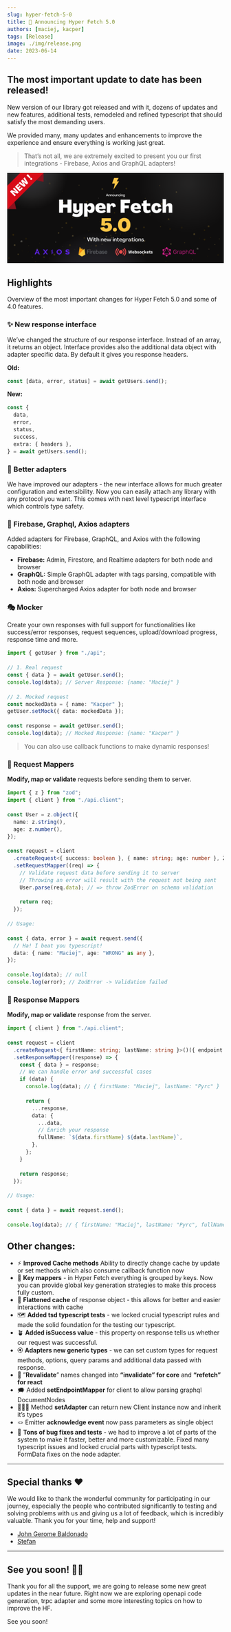 ```yaml
---
slug: hyper-fetch-5-0
title: 🎉 Announcing Hyper Fetch 5.0
authors: [maciej, kacper]
tags: [Release]
image: ./img/release.png
date: 2023-06-14
---
```


## The most important update to date has been released!

New version of our library got released and with it, dozens of updates and new features, additional tests, remodeled and
refined typescript that should satisfy the most demanding users.

We provided many, many updates and enhancements to improve the experience and ensure everything is working just great.

> That’s not all, we are extremely excited to present you our first integrations - Firebase, Axios and GraphQL adapters!

![Hyper Fetch 5.0](./img/release.png)

<!--truncate-->

## Highlights

Overview of the most important changes for Hyper Fetch 5.0 and some of 4.0 features.

### ✨ New response interface

We’ve changed the structure of our response interface. Instead of an array, it returns an object. Interface provides
also the additional data object with adapter specific data. By default it gives you response headers.

**Old:**

```ts
const [data, error, status] = await getUsers.send();
```

**New:**

```ts
const {
  data,
  error,
  status,
  success,
  extra: { headers },
} = await getUsers.send();
```

### 🔮 Better adapters

We have improved our adapters - the new interface allows for much greater configuration and extensibility. Now you can
easily attach any library with any protocol you want. This comes with next level typescript interface which controls
type safety.

### 🎯 Firebase, Graphql, Axios adapters

Added adapters for Firebase, GraphQL, and Axios with the following capabilities:

- **Firebase:** Admin, Firestore, and Realtime adapters for both node and browser
- **GraphQL:** Simple GraphQL adapter with tags parsing, compatible with both node and browser
- **Axios:** Supercharged Axios adapter for both node and browser

### 🎭 Mocker

Create your own responses with full support for functionalities like success/error responses, request sequences,
upload/download progress, response time and more.

```ts
import { getUser } from "./api";

// 1. Real request
const { data } = await getUser.send();
console.log(data); // Server Response: {name: "Maciej" }

// 2. Mocked request
const mockedData = { name: "Kacper" };
getUser.setMock({ data: mockedData });

const response = await getUser.send();
console.log(data); // Mocked Response: {name: "Kacper" }
```

> You can also use callback functions to make dynamic responses!

### 💎 Request Mappers

**Modify, map or validate** requests before sending them to server.

```ts
import { z } from "zod";
import { client } from "./api.client";

const User = z.object({
  name: z.string(),
  age: z.number(),
});

const request = client
  .createRequest<{ success: boolean }, { name: string; age: number }, ZodError>()({ endpoint: "/user", method: "POST" })
  .setRequestMapper((req) => {
    // Validate request data before sending it to server
    // Throwing an error will result with the request not being sent
    User.parse(req.data); // => throw ZodError on schema validation

    return req;
  });

// Usage:

const { data, error } = await request.send({
  // Ha! I beat you typescript!
  data: { name: "Maciej", age: "WRONG" as any },
});

console.log(data); // null
console.log(error); // ZodError -> Validation failed
```

### 🚀 Response Mappers

**Modify, map or validate** response from the server.

```ts
import { client } from "./api.client";

const request = client
  .createRequest<{ firstName: string; lastName: string }>()({ endpoint: "/user", method: "POST" })
  .setResponseMapper((response) => {
    const { data } = response;
    // We can handle error and successful cases
    if (data) {
      console.log(data); // { firstName: "Maciej", lastName: "Pyrc" }

      return {
        ...response,
        data: {
          ...data,
          // Enrich your response
          fullName: `${data.firstName} ${data.lastName}`,
        },
      };
    }

    return response;
  });

// Usage:

const { data } = await request.send();

console.log(data); // { firstName: "Maciej", lastName: "Pyrc", fullName: "Maciej Pyrc" }
```

## Other changes:

- ⚡︎ **Improved Cache methods** Ability to directly change cache by update or set methods which also consume callback
  function now
- 📡 **Key mappers** - in Hyper Fetch everything is grouped by keys. Now you can provide global key generation
  strategies to make this process fully custom.
- 🎡 **Flattened cache** of response object - this allows for better and easier interactions with cache
- 🗺️ **Added tsd typescript tests** - we locked crucial typescript rules and made the solid foundation for the testing
  our typescript.
- 🪴 **Added isSuccess value** - this property on response tells us whether our request was successful.
- 🏵️ **Adapters new generic types** - we can set custom types for request methods, options, query params and additional
  data passed with response.
- 👾 ”**Revalidate**” names changed into **“invalidate” for core** and **“refetch” for react**
- 🗯️ Added **setEndpointMapper** for client to allow parsing graphql DocumentNodes
- 🏋🏻‍♂️ Method **setAdapter** can return new Client instance now and inherit it’s types
- 🪢 Emitter **acknowledge event** now pass parameters as single object
- 🐛 **Tons of bug fixes and tests** - we had to improve a lot of parts of the system to make it faster, better and more
  customizable. Fixed many typescript issues and locked crucial parts with typescript tests. FormData fixes on the node
  adapter.

---

## Special thanks ❤️

We would like to thank the wonderful community for participating in our journey, especially the people who contributed
significantly to testing and solving problems with us and giving us a lot of feedback, which is incredibly valuable.
Thank you for your time, help and support!

- [John Gerome Baldonado](https://github.com/johngerome)
- [Stefan](https://github.com/stefanullinger)

---

## See you soon! 🎉🎉

Thank you for all the support, we are going to release some new great updates in the near future. Right now we are
exploring openapi code generation, trpc adapter and some more interesting topics on how to improve the HF.

See you soon!
